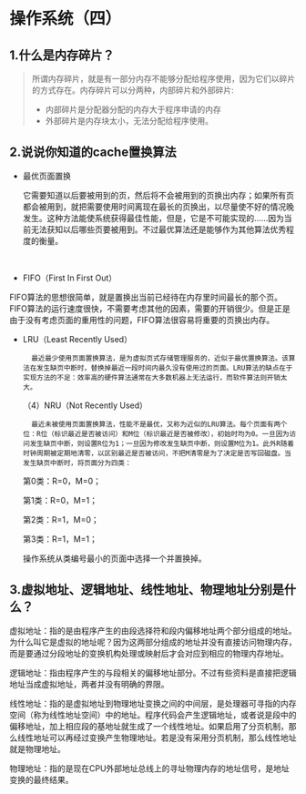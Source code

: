 # 操作系统（四）

## 1.什么是内存碎片？

> 所谓内存碎片，就是有一部分内存不能够分配给程序使用，因为它们以碎片的方式存在。内存碎片可以分两种，内部碎片和外部碎片:
>
> * 内部碎片是分配器分配的内存大于程序申请的内存
> * 外部碎片是内存块太小，无法分配给程序使用。

## 2.说说你知道的cache置换算法

* 最优页面置换

  它需要知道以后要被用到的页，然后将不会被用到的页换出内存；如果所有页都会被用到，就把需要使用时间离现在最长的页换出，以尽量使不好的情况晚发生。这种方法能使系统获得最佳性能，但是，它是不可能实现的......因为当前无法获知以后哪些页要被用到。不过最优算法还是能够作为其他算法优秀程度的衡量。

  ​	

* FIFO（First In First Out）

FIFO算法的思想很简单，就是置换出当前已经待在内存里时间最长的那个页。FIFO算法的运行速度很快，不需要考虑其他的因素，需要的开销很少。但是正是由于没有考虑页面的重用性的问题，FIFO算法很容易将重要的页换出内存。

* LRU（Least Recently Used）

        最近最少使用页面置换算法，是为虚拟页式存储管理服务的，近似于最优置换算法。该算法在发生缺页中断时，替换掉最近一段时间内最久没有使用过的页面。LRU算法的缺点在于实现方法的不足：效率高的硬件算法通常在大多数机器上无法运行，而软件算法则开销太大。

  （4）NRU（Not Recently Used）

        最近未被使用页面置换算法，性能不是最优，又称为近似的LRU算法。每个页面有两个位：R位（标识最近是否被访问）和M位（标识最近是否被修改），初始时均为0。一旦因为访问发生缺页中断，则设置R位为1；一旦因为修改发生缺页中断，则设置M位为1。此外R随着时钟周期被定期地清零，以区别最近是否被访问，不把M清零是为了决定是否写回磁盘。当发生缺页中断时，将页面分为四类：

  第0类：R=0，M=0；

  第1类：R=0，M=1；

  第2类：R=1，M=0；

  第3类：R=1，M=1；

  操作系统从类编号最小的页面中选择一个并置换掉。


## 3.虚拟地址、逻辑地址、线性地址、物理地址分别是什么？

虚拟地址：指的是由程序产生的由段选择符和段内偏移地址两个部分组成的地址。为什么叫它是虚拟的地址呢？因为这两部分组成的地址并没有直接访问物理内存，而是要通过分段地址的变换机构处理或映射后才会对应到相应的物理内存地址。

逻辑地址：指由程序产生的与段相关的偏移地址部分。不过有些资料是直接把逻辑地址当成虚拟地址，两者并没有明确的界限。

线性地址：指的是虚拟地址到物理地址变换之间的中间层，是处理器可寻指的内存空间（称为线性地址空间）中的地址。程序代码会产生逻辑地址，或者说是段中的偏移地址，加上相应段的基地址就生成了一个线性地址。如果启用了分页机制，那么线性地址可以再经过变换产生物理地址。若是没有采用分页机制，那么线性地址就是物理地址。

物理地址：指的是现在CPU外部地址总线上的寻址物理内存的地址信号，是地址变换的最终结果。